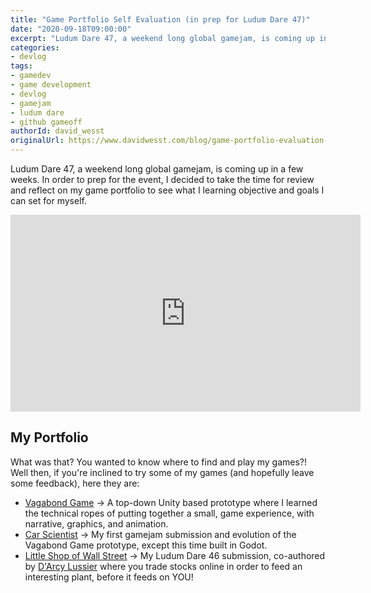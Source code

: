 ```yaml
---
title: "Game Portfolio Self Evaluation (in prep for Ludum Dare 47)"
date: "2020-09-18T09:00:00"
excerpt: "Ludum Dare 47, a weekend long global gamejam, is coming up in a few weeks. In order to prep for the event, I decided to take the time for review and reflect on my game portfolio to see what I learning objective and goals I can set for myself."
categories:
- devlog
tags:
- gamedev
- game development
- devlog
- gamejam
- ludum dare
- github gameoff
authorId: david_wesst
originalUrl: https://www.davidwesst.com/blog/game-portfolio-evaluation-2020/
---
```


Ludum Dare 47, a weekend long global gamejam, is coming up in a few weeks. In order to prep for the event, I decided to take the time for review and reflect on my game portfolio to see what I learning objective and goals I can set for myself.

<iframe width="560" height="315" src="https://www.youtube.com/embed/V_zCHtZIsYw" frameborder="0" allow="accelerometer; autoplay; clipboard-write; encrypted-media; gyroscope; picture-in-picture" allowfullscreen></iframe>

## My Portfolio

What was that? You wanted to know where to find and play my games?! Well then, if you're inclined to try some of my games (and hopefully leave some feedback), here they are:

* [Vagabond Game](https://davidwesst.itch.io/vagabondgame) -> A top-down Unity based prototype where I learned the technical ropes of putting together a small, game experience, with narrative, graphics, and animation.
* [Car Scientist](https://davidwesst.itch.io/leaps-and-bounds) -> My first gamejam submission and evolution of the Vagabond Game prototype, except this time built in Godot.
* [Little Shop of Wall Street](https://davidwesst.itch.io/little-shop-of-wall-street) -> My Ludum Dare 46 submission, co-authored by [D'Arcy Lussier](https://westerndevs.com/bios/darcy_lussier/) where you trade stocks online in order to feed an interesting plant, before it feeds on YOU!
